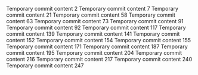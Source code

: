 Temporary commit content 2
Temporary commit content 7
Temporary commit content 21
Temporary commit content 58
Temporary commit content 63
Temporary commit content 73
Temporary commit content 91
Temporary commit content 92
Temporary commit content 117
Temporary commit content 139
Temporary commit content 141
Temporary commit content 152
Temporary commit content 154
Temporary commit content 155
Temporary commit content 171
Temporary commit content 187
Temporary commit content 195
Temporary commit content 204
Temporary commit content 216
Temporary commit content 217
Temporary commit content 240
Temporary commit content 247
